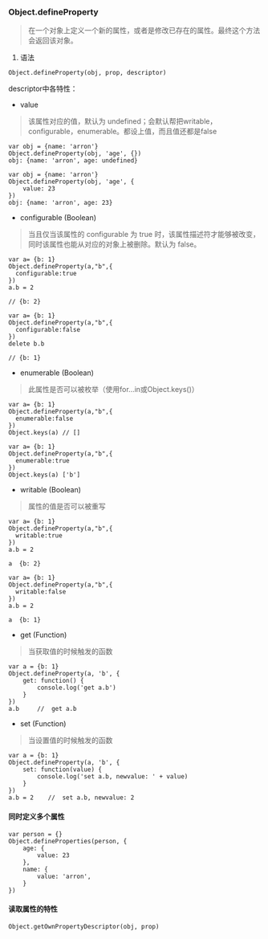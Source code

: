 ### Object.defineProperty

> 在一个对象上定义一个新的属性，或者是修改已存在的属性。最终这个方法会返回该对象。

1. 语法  

```
Object.defineProperty(obj, prop, descriptor)
```

descriptor中各特性： 

- value         

> 该属性对应的值，默认为 undefined；会默认帮把writable，configurable，enumerable。都设上值，而且值还都是false

```
var obj = {name: 'arron'}
Object.defineProperty(obj, 'age', {})
obj: {name: 'arron', age: undefined}

var obj = {name: 'arron'}
Object.defineProperty(obj, 'age', {
    value: 23
})
obj: {name: 'arron', age: 23}
```


- configurable  (Boolean)

> 当且仅当该属性的 configurable 为 true 时，该属性描述符才能够被改变，同时该属性也能从对应的对象上被删除。默认为 false。

```
var a= {b: 1}
Object.defineProperty(a,"b",{
  configurable:true
})
a.b = 2

// {b: 2}

var a= {b: 1}
Object.defineProperty(a,"b",{
  configurable:false
})
delete b.b

// {b: 1}
```
- enumerable    (Boolean)

> 此属性是否可以被枚举（使用for...in或Object.keys()）

```
var a= {b: 1}
Object.defineProperty(a,"b",{
  enumerable:false
})
Object.keys(a) // []

var a= {b: 1}
Object.defineProperty(a,"b",{
  enumerable:true
})
Object.keys(a) ['b']

```

- writable      (Boolean)

> 属性的值是否可以被重写

```
var a= {b: 1}
Object.defineProperty(a,"b",{
  writable:true
})
a.b = 2

a  {b: 2}

var a= {b: 1}
Object.defineProperty(a,"b",{
  writable:false
})
a.b = 2

a  {b: 1}
```

- get           (Function)

> 当获取值的时候触发的函数

```
var a = {b: 1}
Object.defineProperty(a, 'b', {
    get: function() {
        console.log('get a.b')
    }
})
a.b     //  get a.b
```

- set           (Function)

> 当设置值的时候触发的函数

```
var a = {b: 1}
Object.defineProperty(a, 'b', {
    set: function(value) {
        console.log('set a.b, newvalue: ' + value)
    }
})
a.b = 2    //  set a.b, newvalue: 2
```

#### 同时定义多个属性

```
var person = {}
Object.defineProperties(person, {
    age: {
        value: 23
    },
    name: {
        value: 'arron',
    }
})
```

#### 读取属性的特性

```
Object.getOwnPropertyDescriptor(obj, prop)
```

